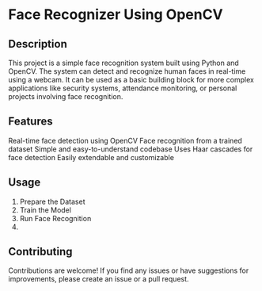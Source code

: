 # Face Recognizer Using OpenCV

## Description

This project is a simple face recognition system built using Python and OpenCV. The system can detect and recognize human faces in real-time using a webcam. It can be used as a basic building block for more complex applications like security systems, attendance monitoring, or personal projects involving face recognition.

## Features

Real-time face detection using OpenCV
Face recognition from a trained dataset
Simple and easy-to-understand codebase
Uses Haar cascades for face detection
Easily extendable and customizable

## Usage

1. Prepare the Dataset
2. Train the Model
3. Run Face Recognition
4. 

## Contributing

Contributions are welcome! If you find any issues or have suggestions for improvements, please create an issue or a pull request.
